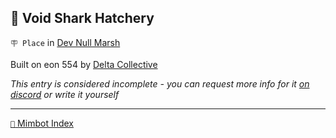 ## 🦈 Void Shark Hatchery

`🪧 Place` in [Dev Null Marsh](<https://zeithalt.github.io/r/dev_null_marsh.html>)

Built on eon 554 by [Delta Collective](<https://zeithalt.github.io/r/delta_collective.html>)

_This entry is considered incomplete - you can request more info for it [on discord](<https://discord.com/channels/562910943848169472/1173922660489633802>) or write it yourself_

-----
[`📑` Mimbot Index](<https://zeithalt.github.io/r/#3e80>)
<!---
keywords:  dc, dev null marsh
aliases: 
-->